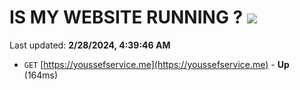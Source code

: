 # IS MY WEBSITE RUNNING ? [![](https://img.shields.io/static/v1?label=Sponsor&message=%E2%9D%A4&logo=GitHub&color=%23fe8e86)](https://github.com/sponsors/<username>)

Last updated: **2/28/2024, 4:39:46 AM**

- `GET` [https://youssefservice.me](https://youssefservice.me) - **Up** (164ms)

